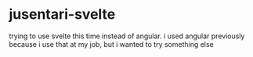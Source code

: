 # jusentari-svelte
trying to use svelte this time instead of angular. i used angular previously because i use that at my job, but i wanted to try something else
